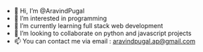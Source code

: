 - 👋 Hi, I’m @AravindPugal
- 👀 I’m interested in programming
- 🌱 I’m currently learning full stack web development
- 💞️ I’m looking to collaborate on python and javascript projects
- 📫 You can contact me via email : aravindpugal.ap@gmail.com

<!---
AravindPugal/AravindPugal is a ✨ special ✨ repository because its `README.md` (this file) appears on your GitHub profile.
You can click the Preview link to take a look at your changes.
--->
